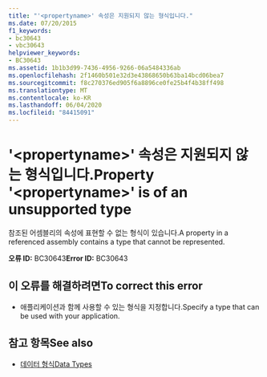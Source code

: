```yaml
---
title: "'<propertyname>' 속성은 지원되지 않는 형식입니다."
ms.date: 07/20/2015
f1_keywords:
- bc30643
- vbc30643
helpviewer_keywords:
- BC30643
ms.assetid: 1b1b3d99-7436-4956-9266-06a5484336ab
ms.openlocfilehash: 2f1460b501e32d3e43868650b63ba14bcd06bea7
ms.sourcegitcommit: f8c270376ed905f6a8896ce0fe25b4f4b38ff498
ms.translationtype: MT
ms.contentlocale: ko-KR
ms.lasthandoff: 06/04/2020
ms.locfileid: "84415091"
---
```

# <a name="property-propertyname-is-of-an-unsupported-type"></a><span data-ttu-id="b6494-102">'\<propertyname>' 속성은 지원되지 않는 형식입니다.</span><span class="sxs-lookup"><span data-stu-id="b6494-102">Property '\<propertyname>' is of an unsupported type</span></span>
<span data-ttu-id="b6494-103">참조된 어셈블리의 속성에 표현할 수 없는 형식이 있습니다.</span><span class="sxs-lookup"><span data-stu-id="b6494-103">A property in a referenced assembly contains a type that cannot be represented.</span></span>  
  
 <span data-ttu-id="b6494-104">**오류 ID:** BC30643</span><span class="sxs-lookup"><span data-stu-id="b6494-104">**Error ID:** BC30643</span></span>  
  
## <a name="to-correct-this-error"></a><span data-ttu-id="b6494-105">이 오류를 해결하려면</span><span class="sxs-lookup"><span data-stu-id="b6494-105">To correct this error</span></span>  
  
- <span data-ttu-id="b6494-106">애플리케이션과 함께 사용할 수 있는 형식을 지정합니다.</span><span class="sxs-lookup"><span data-stu-id="b6494-106">Specify a type that can be used with your application.</span></span>  
  
## <a name="see-also"></a><span data-ttu-id="b6494-107">참고 항목</span><span class="sxs-lookup"><span data-stu-id="b6494-107">See also</span></span>

- [<span data-ttu-id="b6494-108">데이터 형식</span><span class="sxs-lookup"><span data-stu-id="b6494-108">Data Types</span></span>](../programming-guide/language-features/data-types/index.md)
